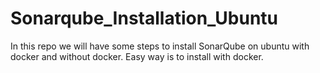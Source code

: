 # Sonarqube_Installation_Ubuntu
In this repo we will have some steps to install SonarQube on ubuntu with docker and without docker.
Easy way is to install with docker.

